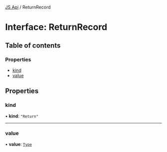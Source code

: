[JS Api](../index.md) / ReturnRecord

# Interface: ReturnRecord

## Table of contents

### Properties

- [kind](ReturnRecord.md#kind)
- [value](ReturnRecord.md#value)

## Properties

### kind

• **kind**: ``"Return"``

___

### value

• **value**: [`Type`](../index.md#type)
